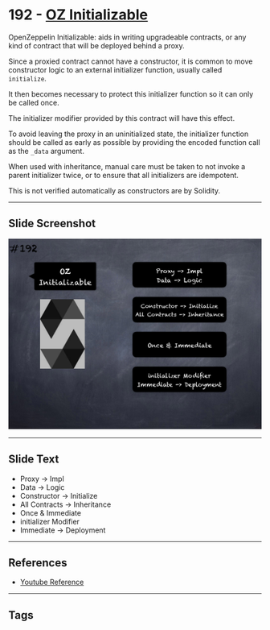 # 192 - [OZ Initializable](OZ%20Initializable.md)
OpenZeppelin Initializable: aids in writing upgradeable contracts, or any kind of contract that will be deployed behind a proxy. 

Since a proxied contract cannot have a constructor, it is common to move constructor logic to an external initializer function, usually called `initialize`. 

It then becomes necessary to protect this initializer function so it can only be called once. 

The initializer modifier provided by this contract will have this effect.

To avoid leaving the proxy in an uninitialized state, the initializer function should be called as early as possible by providing the encoded function call as the `_data` argument. 

When used with inheritance, manual care must be taken to not invoke a parent initializer twice, or to ensure that all initializers are idempotent. 

This is not verified automatically as constructors are by Solidity.
___
## Slide Screenshot
![192.png](../../images/3.Solidity%20201/192.png)
___
## Slide Text
- Proxy -> Impl
- Data -> Logic
- Constructor -> Initialize
- All Contracts -> Inheritance
- Once & Immediate
- initializer Modifier
- Immediate -> Deployment
___
## References
- [Youtube Reference](https://youtu.be/0kx8M4u5980?t=895)
___
## Tags